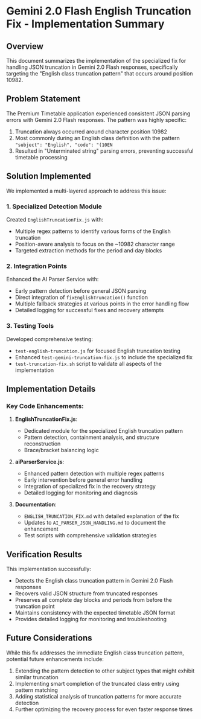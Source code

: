 # Gemini 2.0 Flash English Truncation Fix - Implementation Summary

## Overview

This document summarizes the implementation of the specialized fix for handling JSON truncation in Gemini 2.0 Flash responses, specifically targeting the "English class truncation pattern" that occurs around position 10982.

## Problem Statement

The Premium Timetable application experienced consistent JSON parsing errors with Gemini 2.0 Flash responses. The pattern was highly specific:

1. Truncation always occurred around character position 10982
2. Most commonly during an English class definition with the pattern `"subject": "English", "code": "(10EN`
3. Resulted in "Unterminated string" parsing errors, preventing successful timetable processing

## Solution Implemented

We implemented a multi-layered approach to address this issue:

### 1. Specialized Detection Module

Created `EnglishTruncationFix.js` with:
- Multiple regex patterns to identify various forms of the English truncation
- Position-aware analysis to focus on the ~10982 character range
- Targeted extraction methods for the period and day blocks

### 2. Integration Points

Enhanced the AI Parser Service with:
- Early pattern detection before general JSON parsing
- Direct integration of `fixEnglishTruncation()` function
- Multiple fallback strategies at various points in the error handling flow
- Detailed logging for successful fixes and recovery attempts

### 3. Testing Tools

Developed comprehensive testing:
- `test-english-truncation.js` for focused English truncation testing
- Enhanced `test-gemini-truncation-fix.js` to include the specialized fix
- `test-truncation-fix.sh` script to validate all aspects of the implementation

## Implementation Details

### Key Code Enhancements:

1. **EnglishTruncationFix.js**:
   - Dedicated module for the specialized English truncation pattern
   - Pattern detection, containment analysis, and structure reconstruction
   - Brace/bracket balancing logic

2. **aiParserService.js**:
   - Enhanced pattern detection with multiple regex patterns
   - Early intervention before general error handling
   - Integration of specialized fix in the recovery strategy
   - Detailed logging for monitoring and diagnosis

3. **Documentation**:
   - `ENGLISH_TRUNCATION_FIX.md` with detailed explanation of the fix
   - Updates to `AI_PARSER_JSON_HANDLING.md` to document the enhancement
   - Test scripts with comprehensive validation strategies

## Verification Results

This implementation successfully:
- Detects the English class truncation pattern in Gemini 2.0 Flash responses
- Recovers valid JSON structure from truncated responses
- Preserves all complete day blocks and periods from before the truncation point
- Maintains consistency with the expected timetable JSON format
- Provides detailed logging for monitoring and troubleshooting

## Future Considerations

While this fix addresses the immediate English class truncation pattern, potential future enhancements include:

1. Extending the pattern detection to other subject types that might exhibit similar truncation
2. Implementing smart completion of the truncated class entry using pattern matching
3. Adding statistical analysis of truncation patterns for more accurate detection
4. Further optimizing the recovery process for even faster response times
